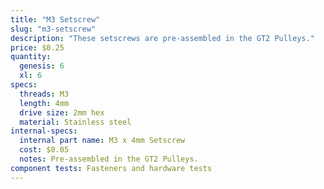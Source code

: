 ```yaml
---
title: "M3 Setscrew"
slug: "m3-setscrew"
description: "These setscrews are pre-assembled in the GT2 Pulleys."
price: $0.25
quantity:
  genesis: 6
  xl: 6
specs:
  threads: M3
  length: 4mm
  drive size: 2mm hex
  material: Stainless steel
internal-specs:
  internal part name: M3 x 4mm Setscrew
  cost: $0.05
  notes: Pre-assembled in the GT2 Pulleys.
component tests: Fasteners and hardware tests
---
```

